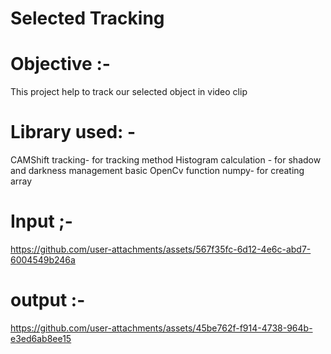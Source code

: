 # Selected Tracking

# Objective :- 
  This project help to track our selected object in video clip

# Library used: -
  CAMShift tracking- for tracking method
  Histogram calculation - for shadow and darkness management
  basic OpenCv function
  numpy- for creating array

# Input ;-

https://github.com/user-attachments/assets/567f35fc-6d12-4e6c-abd7-6004549b246a

# output :-



https://github.com/user-attachments/assets/45be762f-f914-4738-964b-e3ed6ab8ee15





